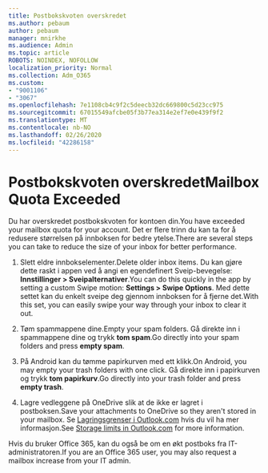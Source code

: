 ```yaml
---
title: Postbokskvoten overskredet
ms.author: pebaum
author: pebaum
manager: mnirkhe
ms.audience: Admin
ms.topic: article
ROBOTS: NOINDEX, NOFOLLOW
localization_priority: Normal
ms.collection: Adm_O365
ms.custom:
- "9001106"
- "3067"
ms.openlocfilehash: 7e1108cb4c9f2c5deecb32dc669800c5d23cc975
ms.sourcegitcommit: 67015549afcbe05f3b77ea314e2ef7e0e439f9f2
ms.translationtype: MT
ms.contentlocale: nb-NO
ms.lasthandoff: 02/26/2020
ms.locfileid: "42286158"
---
```

# <a name="mailbox-quota-exceeded"></a><span data-ttu-id="b207f-102">Postbokskvoten overskredet</span><span class="sxs-lookup"><span data-stu-id="b207f-102">Mailbox Quota Exceeded</span></span>

<span data-ttu-id="b207f-103">Du har overskredet postbokskvoten for kontoen din.</span><span class="sxs-lookup"><span data-stu-id="b207f-103">You have exceeded your mailbox quota for your account.</span></span> <span data-ttu-id="b207f-104">Det er flere trinn du kan ta for å redusere størrelsen på innboksen for bedre ytelse.</span><span class="sxs-lookup"><span data-stu-id="b207f-104">There are several steps you can take to reduce the size of your inbox for better performance.</span></span>

1. <span data-ttu-id="b207f-105">Slett eldre innbokselementer.</span><span class="sxs-lookup"><span data-stu-id="b207f-105">Delete older inbox items.</span></span> <span data-ttu-id="b207f-106">Du kan gjøre dette raskt i appen ved å angi en egendefinert Sveip-bevegelse: **Innstillinger > Sveipalternativer**.</span><span class="sxs-lookup"><span data-stu-id="b207f-106">You can do this quickly in the app by setting a custom Swipe motion: **Settings > Swipe Options**.</span></span> <span data-ttu-id="b207f-107">Med dette settet kan du enkelt sveipe deg gjennom innboksen for å fjerne det.</span><span class="sxs-lookup"><span data-stu-id="b207f-107">With this set, you can easily swipe your way through your inbox to clear it out.</span></span>

2. <span data-ttu-id="b207f-108">Tøm spammappene dine.</span><span class="sxs-lookup"><span data-stu-id="b207f-108">Empty your spam folders.</span></span> <span data-ttu-id="b207f-109">Gå direkte inn i spammappene dine og trykk **tom spam**.</span><span class="sxs-lookup"><span data-stu-id="b207f-109">Go directly into your spam folders and press **empty spam**.</span></span>

3. <span data-ttu-id="b207f-110">På Android kan du tømme papirkurven med ett klikk.</span><span class="sxs-lookup"><span data-stu-id="b207f-110">On Android, you may empty your trash folders with one click.</span></span> <span data-ttu-id="b207f-111">Gå direkte inn i papirkurven og trykk **tom papirkurv**.</span><span class="sxs-lookup"><span data-stu-id="b207f-111">Go directly into your trash folder and press **empty trash**.</span></span> 

4. <span data-ttu-id="b207f-112">Lagre vedleggene på OneDrive slik at de ikke er lagret i postboksen.</span><span class="sxs-lookup"><span data-stu-id="b207f-112">Save your attachments to OneDrive so they aren't stored in your mailbox.</span></span> <span data-ttu-id="b207f-113">Se [Lagringsgrenser i Outlook.com](https://support.office.com/article/storage-limits-in-outlook-com-7ac99134-69e5-4619-ac0b-2d313bba5e9e) hvis du vil ha mer informasjon.</span><span class="sxs-lookup"><span data-stu-id="b207f-113">See [Storage limits in Outlook.com](https://support.office.com/article/storage-limits-in-outlook-com-7ac99134-69e5-4619-ac0b-2d313bba5e9e) for more information.</span></span> 

<span data-ttu-id="b207f-114">Hvis du bruker Office 365, kan du også be om en økt postboks fra IT-administratoren.</span><span class="sxs-lookup"><span data-stu-id="b207f-114">If you are an Office 365 user, you may also request a mailbox increase from your IT admin.</span></span>